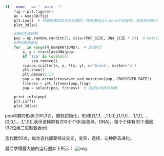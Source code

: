```python
if __name__ == "__main__":
    fig = plt.figure()
    ax = Axes3D(fig)
    plt.ion()  # 将画图模式改为交互模式，程序遇到plt.show不会暂停，而是继续执行
    plot_3d(ax)

    #随机生成种群
    pop = np.random.randint(2, size=(POP_SIZE, DNA_SIZE * 2))  # matrix (POP_SIZE, DNA_SIZE)
    #开始迭代进化
    for _ in range(N_GENERATIONS):  # 迭代N代
        x, y = translateDNA(pop)
        if 'sca' in locals():
            sca.remove()
        sca=ax.scatter(x, y, F(x, y), c='black', marker='o')
        plt.show()
        plt.pause(0.1)
        pop = np.array(crossover_and_mutation(pop, CROSSOVER_RATE))
        fitness = get_fitness(pop,flag)
        pop = select(pop, fitness)  # 选择生成新的种群

    print_info(pop)
    plt.ioff()
    plot_3d(ax)
```
pop种群的形状[200,32]，随机初始化，形如[[1,1,1,...,1,1,0],[1,0,0,...,1,1,1],...,[0,0,1,...,1,1,0]],表示该种群有200个个体(染色体，DNA)，每个个体有32个基因(32位用二进制数表示)

迭代数50次，每次迭代都要经过交叉，变异，选择，让种群去进化。

最后求得最大值的运行图如下所示：
![img](C:\Users\yupf-a\Desktop\ga\12.gif)
